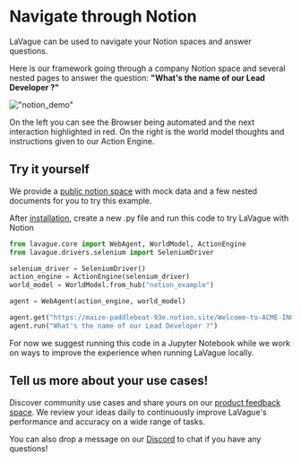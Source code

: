# Navigate through Notion

LaVague can be used to navigate your Notion spaces and answer questions.

Here is our framework going through a company Notion space and several nested pages to answer the question: **"What's the name of our Lead Developer ?"**


!["notion_demo"](../../assets/notion_demo.gif)

On the left you can see the Browser being automated and the next interaction highlighted in red. On the right is the world model thoughts and instructions given to our Action Engine.


## Try it yourself

We provide a [public notion space](https://maize-paddleboat-93e.notion.site/Welcome-to-ACME-INC-0ac66cd290e3453b93a993e1a3ed272f) with mock data and a few nested documents for you to try this example.

After [installation](../get-started/quick-tour.md), create a new .py file and run this code to try LaVague with Notion

```py
from lavague.core import WebAgent, WorldModel, ActionEngine
from lavague.drivers.selenium import SeleniumDriver

selenium_driver = SeleniumDriver()
action_engine = ActionEngine(selenium_driver)
world_model = WorldModel.from_hub("notion_example")

agent = WebAgent(action_engine, world_model)

agent.get("https://maize-paddleboat-93e.notion.site/Welcome-to-ACME-INC-0ac66cd290e3453b93a993e1a3ed272f")
agent.run("What's the name of our Lead Developer ?")
```

For now we suggest running this code in a Jupyter Notebook while we work on ways to improve the experience when running LaVague locally. 

## Tell us more about your use cases!

Discover community use cases and share yours on our [product feedback space](https://lavague.canny.io/lavague-use-cases). We review your ideas daily to continuously improve LaVague's performance and accuracy on a wide range of tasks.

You can also drop a message on our [Discord](https://discord.gg/SDxn9KpqX9) to chat if you have any questions!